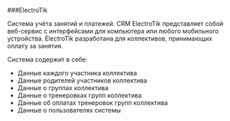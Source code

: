###ElectroTik

Система учёта занятий и платежей. CRM ElectroTik представляет собой веб-сервис с интерфейсами для компьютера или любого мобильного устройства. ElectroTik разработана для коллективов, принимающих оплату за занятия.

Система содержит в себе:

- Данные каждого участника коллектива
- Данные родителей участников коллектива
- Данные о группах коллектива
- Данные о тренеровках групп коллектива
- Данные об оплатах тренеровок групп коллектива
- Данные о пользователях системы

